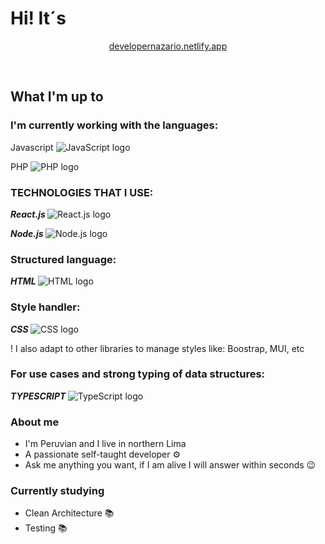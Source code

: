 <h1> Hi! It´s </h1>

<div align="center">
  <p> <a href="https://developernazario.netlify.app"> developernazario.netlify.app </a> </p> 
  <br>
</div>

<h2> What I'm up to </h2> 

<h3> I'm currently working with the languages: </h3>

<p>Javascript <img src="https://github.com/DontStopPrograming/DontStopPrograming/assets/101149872/e4475313-b085-4057-9338-114d496a0876" alt="JavaScript logo"></p>
<p>PHP <img src="https://github.com/DontStopPrograming/DontStopPrograming/assets/101149872/b0e78308-7787-44e1-bf5f-77a24d3ddef7" alt="PHP logo"></p>

<h3> TECHNOLOGIES THAT I USE: </h3>

<p> <i> <b> React.js </b> </i> <img src="https://github.com/DontStopPrograming/DontStopPrograming/assets/101149872/fcbac273-ebd8-4509-a84e-e4f7e73830e8" alt="React.js logo"> 

<p> <i> <b> Node.js </b> </i> <img src="https://github.com/DontStopPrograming/DontStopPrograming/assets/101149872/169a79cc-c41d-4828-8632-f40c9e60522e" alt="Node.js logo"> </p>

<h3> Structured language: </h3> 

<p> <i><b> HTML </b> </i> <img src="https://github.com/DontStopPrograming/DontStopPrograming/assets/101149872/09474bc7-d5ab-486b-a375-058f3fdd604a" alt="HTML logo"> </p>

<h3> Style handler: </h3>

<p> <i><b> CSS </b> </i>  <img src="https://github.com/DontStopPrograming/DontStopPrograming/assets/101149872/16cd648b-7017-4f94-b3bd-4c2d49b5c56a" alt="CSS logo"> </p>

<p> ! I also adapt to other libraries to manage styles like: </i>
Boostrap, MUI, etc </p>

<h3> For use cases and strong typing of data structures: </h3>

<p> <i><b> TYPESCRIPT </b> </i> <img src="https://github.com/DontStopPrograming/DontStopPrograming/assets/101149872/c3fea734-75ed-4604-a9db-03bf9bcc6167" alt="TypeScript logo"> </p>

<h3>About me</h3>

<ul>
  <li> I'm Peruvian and I live in northern Lima </li> 
  <li> A passionate self-taught developer ⚙</li>
  <li> Ask me anything you want, if I am alive I will answer within seconds 😉</li>
</ul>

<h3>Currently studying</h3>
<ul>
  <li> Clean Architecture 📚</li>
  <li> Testing 📚</li>
</ul>
